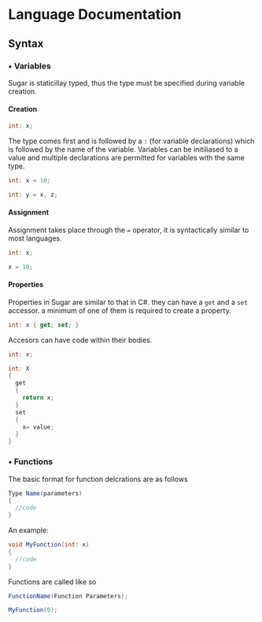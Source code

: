 # Language Documentation

## Syntax

### • Variables
Sugar is staticillay typed, thus the type must be specified during variable creation.

#### Creation
```cs
int: x;
```
The type comes first and is followed by a `:` (for variable declarations) which is followed by the name of the variable. Variables can be initiliased to a value and multiple declarations are permitted for variables with the same type.
```cs
int: x = 10;

int: y = x, z;
```

#### Assignment
Assignment takes place through the `=` operator, it is syntactically similar to most languages.
```cs
int: x;

x = 10;
```

#### Properties
Properties in Sugar are similar to that in C#. they can have a `get` and a `set` accessor. a minimum of one of them is required to create a property.
```cs
int: x { get; set; }
```
Accesors can have code within their bodies.
```cs
int: x;

int: X 
{ 
  get
  {
    return x;
  }
  set
  {
    x= value;
  }
}
```

### • Functions
The basic format for function delcrations are as follows
```cs
Type Name(parameters)
{
  //code
}
```

An example:
```cs
void MyFunction(int: x)
{
  //code
}
```

Functions are called like so
```cs
FunctionName(Function Parameters);

MyFunction(0);
```
